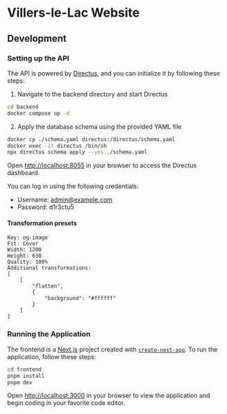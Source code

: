 # Villers-le-Lac Website

## Development

### Setting up the API

The API is powered by [Directus](https://directus.io/), and you can initialize it by following these steps:

1. Navigate to the backend directory and start Directus

```sh
cd backend
docker compose up -d
```

2. Apply the database schema using the provided YAML file

```sh
docker cp ./schema.yaml directus:/directus/schema.yaml
docker exec -it directus /bin/sh
npx directus schema apply --yes ./schema.yaml
```

Open [http://localhost:8055](http://localhost:8055) in your browser to access the Directus dashboard.

You can log in using the following credentials:

- Username: admin@example.com
- Password: d1r3ctu5

#### Transformation presets

```
Key: og-image
Fit: Cover
Width: 1200
Height: 630
Quality: 100%
Additional transformations:
[
    [
        "flatten",
        {
            "background": "#ffffff"
        }
    ]
]
```

### Running the Application

The frontend is a [Next.js](https://nextjs.org/) project created with [`create-next-app`](https://github.com/vercel/next.js/tree/canary/packages/create-next-app). To run the application, follow these steps:

```sh
cd frontend
pnpm install
pnpm dev
```

Open [http://localhost:3000](http://localhost:3000) in your browser to view the application and begin coding in your favorite code editor.
